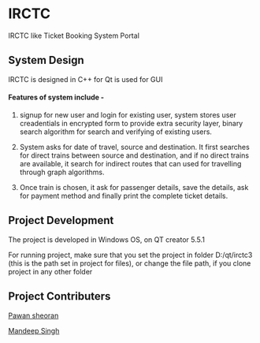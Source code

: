 # IRCTC
IRCTC like Ticket Booking System Portal

## System Design
IRCTC is designed in C++ for Qt is used for GUI

#### Features of system include -
1. signup for new user and login for existing user, system stores user creadentials in encrypted form to provide extra security layer, binary search algorithm for search and verifying of existing users.

2. System asks for date of travel, source and destination. It first searches for direct trains between source and destination, and if no direct trains are available, it search for indirect routes that can used for travelling through graph algorithms.

3. Once train is chosen, it ask for passenger details, save the details, ask for payment method and finally print the complete ticket details.

## Project Development
The project is developed in Windows OS, on QT creator 5.5.1

For running project, make sure that you set the project in folder D:/qt/irctc3 (this is the path set in project for files), or change the file path, if you clone project in any other folder

## Project Contributers

[Pawan sheoran](https://github.com/pawan231)

[Mandeep Singh](https://github.com/msdeep14)
